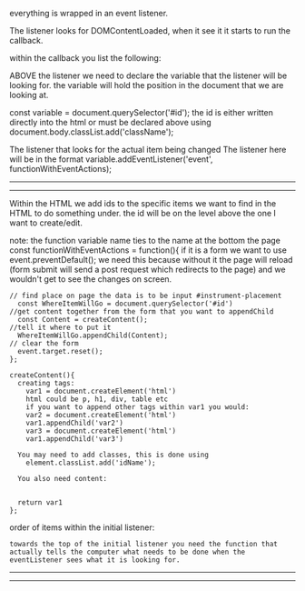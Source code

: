 everything is wrapped in an event listener.

The listener looks for DOMContentLoaded, when it see it it starts to run the callback.

within the callback you list the following:

ABOVE the listener we need to declare the variable that the listener will be looking for.  the variable will hold the position in the document that we are looking at.

const variable = document.querySelector('#id'); the id is either written directly into the html or must be declared above using document.body.classList.add('className');

The listener that looks for the actual item being changed
  The listener here will be in the format variable.addEventListener('event', functionWithEventActions);

_______________________________________________________________________________
_______________________________________________________________________________
Within the HTML we add ids to the specific items we want to find in the HTML to do something under.  the id will be on the level above the one I want to create/edit.

note: the function variable name ties to the name at the bottom the page
  const functionWithEventActions = function(){
    if it is a form we want to use event.preventDefault(); we need this because without it the page will reload (form submit will send a post request which redirects to the page) and we wouldn't get to see the changes on screen.  

    // find place on page the data is to be input #instrument-placement
      const WhereItemWillGo = document.querySelector('#id')
    //get content together from the form that you want to appendChild
      const Content = createContent();
    //tell it where to put it
      WhereItemWillGo.appendChild(Content);
    // clear the form
      event.target.reset();
    };

    createContent(){
      creating tags:
        var1 = document.createElement('html')
        html could be p, h1, div, table etc
        if you want to append other tags within var1 you would:
        var2 = document.createElement('html')
        var1.appendChild('var2')
        var3 = document.createElement('html')
        var1.appendChild('var3')

      You may need to add classes, this is done using
        element.classList.add('idName');

      You also need content:


      return var1
    };

order of items within the initial listener:


    towards the top of the initial listener you need the function that actually tells the computer what needs to be done when the eventListener sees what it is looking for.




___________________________________________________________________________________
___________________________________________________________________________________
